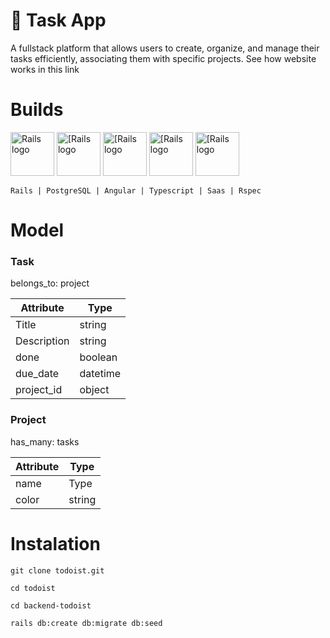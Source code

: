 # 📆 Task App	

A fullstack platform that allows users to create, organize, and manage their tasks efficiently, associating them with specific projects. 
See how website works in this link

# Builds
<img src="https://pbs.twimg.com/profile_images/691206086955790336/CDMbA57p_400x400.png" alt="Rails logo" width="70" height="70"> <img src="https://w7.pngwing.com/pngs/657/27/png-transparent-postgresql-original-wordmark-logo-icon-thumbnail.png" alt="[Rails logo" width="70" height="70">  <img src="https://encrypted-tbn0.gstatic.com/images?q=tbn:ANd9GcT__DpLyuRUlYIwSXn8MGy4bIU-RdXhtYCkSeSKtkrmxQ&s" alt="[Rails logo" width="70" height="70">  <img src="https://upload.wikimedia.org/wikipedia/commons/thumb/4/4c/Typescript_logo_2020.svg/2048px-Typescript_logo_2020.svg.png" alt="[Rails logo" width="70" height="70">  <img src="https://gitlab.spritecloud.com/uploads/-/system/project/avatar/461/rspec.png" alt="[Rails logo" width="70" height="70">

`Rails | PostgreSQL | Angular | Typescript | Saas | Rspec`

# Model 

### Task                                            
belongs_to: project

| Attribute   | Type |
| ----------- | ----------- |
| Title      | string       |
| Description   | string        |
| done | boolean |
| due_date| datetime| 
| project_id | object|

### Project
has_many: tasks

| Attribute   | Type |
| ----------- | ----------- |
| name      | Type       |
| color   | string        |

# Instalation 
`git clone todoist.git`

`cd todoist`

`cd backend-todoist`

`rails db:create db:migrate db:seed`
